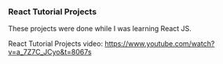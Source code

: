 ### React Tutorial Projects

These projects were done while I was learning React JS.

React Tutorial Projects video: https://www.youtube.com/watch?v=a_7Z7C_JCyo&t=8067s
